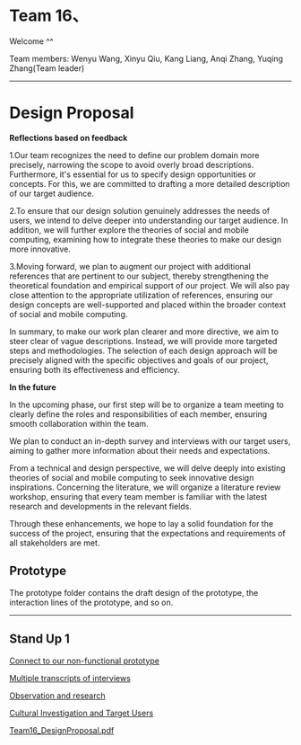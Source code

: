 # Team 16、
Welcome ^^

Team members: Wenyu Wang, Xinyu Qiu, Kang Liang, Anqi Zhang, Yuqing Zhang(Team leader)

---
# Design Proposal 
**Reflections based on feedback**

1.Our team recognizes the need to define our problem domain more precisely, narrowing the scope to avoid overly broad descriptions. Furthermore, it's essential for us to specify design opportunities or concepts. For this, we are committed to drafting a more detailed description of our target audience.

2.To ensure that our design solution genuinely addresses the needs of users, we intend to delve deeper into understanding our target audience. In addition, we will further explore the theories of social and mobile computing, examining how to integrate these theories to make our design more innovative.

3.Moving forward, we plan to augment our project with additional references that are pertinent to our subject, thereby strengthening the theoretical foundation and empirical support of our project. We will also pay close attention to the appropriate utilization of references, ensuring our design concepts are well-supported and placed within the broader context of social and mobile computing.

In summary, to make our work plan clearer and more directive, we aim to steer clear of vague descriptions. Instead, we will provide more targeted steps and methodologies. The selection of each design approach will be precisely aligned with the specific objectives and goals of our project, ensuring both its effectiveness and efficiency.

**In the future**

In the upcoming phase, our first step will be to organize a team meeting to clearly define the roles and responsibilities of each member, ensuring smooth collaboration within the team.

We plan to conduct an in-depth survey and interviews with our target users, aiming to gather more information about their needs and expectations.

From a technical and design perspective, we will delve deeply into existing theories of social and mobile computing to seek innovative design inspirations.
Concerning the literature, we will organize a literature review workshop, ensuring that every team member is familiar with the latest research and developments in the relevant fields.

Through these enhancements, we hope to lay a solid foundation for the success of the project, ensuring that the expectations and requirements of all stakeholders are met.



## Prototype

The prototype folder contains the draft design of the prototype, the interaction lines of the prototype, and so on.

---
## Stand Up 1

[Connect to our non-functional prototype](https://app.uizard.io/p/7863fefd)

[Multiple transcripts of interviews](https://docs.google.com/document/d/1N3zA70dVd7mUC6rhOkqWdr_wK_FGWa-oLFEIokFwJ48/edit?usp=sharing)

[Observation and research](https://docs.google.com/document/d/1xF12FpgU-o9L14k1HFUpaocvJQsTHPs5eY9jzHiajdA/edit?usp=sharing)

[Cultural Investigation and Target Users](https://docs.google.com/document/d/1K6d9PJ0URvCQRSEmQNXWjKnOtptlkFPZ0eNwEXcTT-k/edit?usp=sharing)

[Team16_DesignProposal.pdf](Team16_DesignProposal.pdf)


